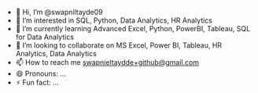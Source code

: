 - 👋 Hi, I’m @swapniltayde09
- 👀 I’m interested in SQL, Python, Data Analytics, HR Analytics
- 🌱 I’m currently learning Advanced Excel, Python, PowerBI, Tableau, SQL for Data Analytics
- 💞️ I’m looking to collaborate on MS Excel, Power BI, Tableau, HR Analytics, Data Analytics
- 📫 How to reach me swapnieltaydde+github@gmail.com  
- 😄 Pronouns: ...
- ⚡ Fun fact: ...

<!---
swapniltayde09/swapniltayde09 is a ✨ special ✨ repository because its `README.md` (this file) appears on your GitHub profile.
You can click the Preview link to take a look at your changes.
--->
